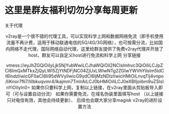 
# 这里是群友福利切勿分享每周更新
  关于代理
  <p align="center">
v2ray是一个很不错的代理工具，可以实现科学上网和数据网络免流（即手机使用流量不再计费，适用于移动联通电信的5G/4G/3G网络），也可按需分流，比如国内网络不走代理，国际网络自动代理，这里给群友提供了免费v2ray代理并开放了host，群友可以自定义host进行免流和科学上网
分享链接
  <p align="center">
vmess://eyJhZGQiOiIyLjk5NjYubWwiLCJhaWQiOiI2NCIsImhvc3QiOiIiLCJpZCI6ImQxMTkxZjQyLWI5ZjYtNDFjNC04ZjUxLWIwNTg2ZGIwYWVhYiIsIm5ldCI6IndzIiwicGF0aCI6Ii95dWVyIiwicG9ydCI6IjMzNDIzIiwicHMiOiLnvqTlj4vnpo/liKnor7fli7/liIbkuqvmr4/lkajmm7TmlrAiLCJ0bHMiOiIiLCJ0eXBlIjoibm9uZSIsInYiOiIyIn0=
如果你只要科学上网，复制以上链接，在v2ray里面从剪贴板导入即可（可与设置自动分流）
如果你需要免流，在域名伪装里面填写host  （以上链接只对电信有效，其他会持续更新）、
后续也会跟大家分享magisk v2ray的进阶设置方法
